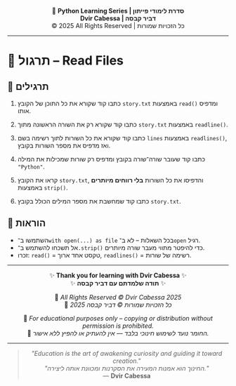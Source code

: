 <!-- DC_HEADER_START -->
<div align="center">

🐍 **Python Learning Series | סדרת לימודי פייתון**  
**Dvir Cabessa | דביר קבסה**  
© 2025 All Rights Reserved | כל הזכויות שמורות

</div>

---
<!-- DC_HEADER_END -->

# 📘 תרגול – Read Files

## 🧪 תרגילים

1. כתבו קוד שקורא את כל התוכן של הקובץ `story.txt` באמצעות `read()` ומדפיס אותו.

2. כתבו קוד שקורא רק את השורה הראשונה מתוך `story.txt` באמצעות `readline()`.

3. כתבו קוד שקורא את כל השורות לתוך רשימה בשם `lines` באמצעות `readlines()`, ואז מדפיס את מספר השורות בקובץ.

4. כתבו קוד שעובר שורה־שורה בקובץ ומדפיס רק שורות שמכילות את המילה `"Python"`.

5. קראו את הקובץ `story.txt`, והדפיסו את כל השורות **בלי רווחים מיותרים** באמצעות `strip()`.

6. כתבו קוד שמחשבת את מספר המילים הכולל בקובץ `story.txt`.

## 📌 הוראות

- השתמשו ב־`with open(...) as file` בכל השאלות – לא ב־`open` רגיל.
- אל תשכחו להשתמש ב־`.strip()` כדי להיפטר מתווי מעבר שורה מיותרים.
- זכרו: `read()` = טקסט אחד ארוך, `readlines()` = רשימה של שורות.

<!-- DC_FOOTER_START -->
---

<div align="center">

✨ **Thank you for learning with Dvir Cabessa** ✨  
✨ **תודה שלמדתם עם דביר קבסה** ✨  

📘 *All Rights Reserved © Dvir Cabessa 2025*  
📘 *כל הזכויות שמורות © דביר קבסה 2025*  

🔗 *For educational purposes only – copying or distribution without permission is prohibited.*  
🔗 *החומר נועד לשימוש חינוכי בלבד — אין להעתיק או להפיץ ללא אישור.*

---

> _"Education is the art of awakening curiosity and guiding it toward creation."_  
> _"החינוך הוא אמנות המעירה את הסקרנות ומכוונת אותה ליצירה."_  
> — **Dvir Cabessa**

</div>
<!-- DC_FOOTER_END -->

